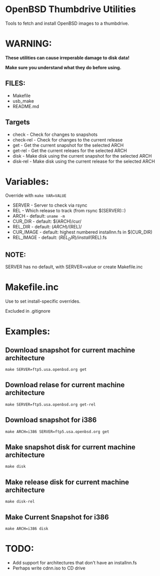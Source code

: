 # OpenBSD Thumbdrive Utilities

Tools to fetch and install OpenBSD images to a thumbdrive.

# WARNING:
**These utilities can cause irreperable damage to disk data!**

**Make sure you understand what they do before using.**


## FILES:
* Makefile
* usb_make
* README.md

## Targets
* check - Check for changes to snapshots
* check-rel - Check for changes to the current release
* get - Get the current snapshot for the selected ARCH
* get-rel - Get the current releaes for the selected ARCH
* disk - Make disk using the current snapshot for the selected ARCH
* disk-rel - Make disk using the current release for the selected ARCH

# Variables:
  Override with `make VAR=VALUE`
  
* SERVER - Server to check via rsync
* REL - Which release to track (from rsync $(SERVER)::)
* ARCH - default: `uname -m`
* CUR_DIR - default: $(ARCH)/cur/
* REL_DIR - default: $(ARCH)/($REL)/
* CUR_IMAGE - default: highest numbered installnn.fs in $(CUR_DIR)
* REL_IMAGE - default: $(REL_DIR)/install$(REL).fs

## NOTE:
SERVER has no default, with SERVER=value or create Makefile.inc

# Makefile.inc
Use to set install-specific overrides.

Excluded in .gitignore

# Examples:
## Download snapshot for current machine architecture
```
make SERVER=ftp5.usa.openbsd.org get
```

## Download relase for current machine architecture
```
make SERVER=ftp5.usa.openbsd.org get-rel
```

## Download snapshot for i386
```
make ARCH=i386 SERVER=ftp5.usa.openbsd.org get
```

## Make snapshot disk for current machine architecture
```
make disk
```

## Make release disk for current machine architecture
```
make disk-rel
```

## Make Current Snapshot for i386
```
make ARCH=i386 disk
```

# TODO:
* Add support for architectures that don't have an installnn.fs
* Perhaps write cdnn.iso to CD drive







